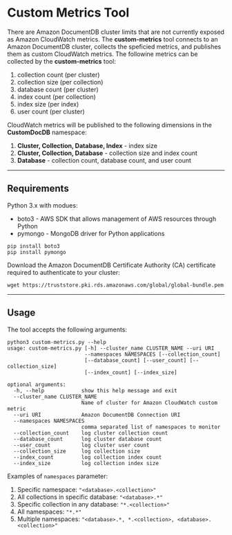 # Custom Metrics Tool
There are Amazon DocumentDB cluster limits that are not currently exposed as Amazon CloudWatch metrics. The **custom-metrics** tool connects to an Amazon DocumentDB cluster, collects the speficied metrics, and publishes them as custom CloudWatch metrics. The followine metrics can be collected by the **custom-metrics** tool:

1. collection count (per cluster)
2. collection size (per collection)
3. database count (per cluster)
4. index count (per collection)
5. index size (per index)
6. user count (per cluster)

CloudWatch metrics will be published to the following dimensions in the **CustomDocDB** namespace:

1. **Cluster, Collection, Database, Index** - index size
2. **Cluster, Collection, Database** - collection size and index count
3. **Database** - collection count, database count, and user count



------------------------------------------------------------------------------------------------------------------------
## Requirements 

Python 3.x with modues: 

* boto3 - AWS SDK that allows management of AWS resources through Python
* pymongo - MongoDB driver for Python applications

```
pip install boto3
pip install pymongo
```

Download the Amazon DocumentDB Certificate Authority (CA) certificate required to authenticate to your cluster:
```
wget https://truststore.pki.rds.amazonaws.com/global/global-bundle.pem
```

------------------------------------------------------------------------------------------------------------------------
## Usage

The tool accepts the following arguments:

```
python3 custom-metrics.py --help
usage: custom-metrics.py [-h] --cluster_name CLUSTER_NAME --uri URI
                         --namespaces NAMESPACES [--collection_count]
                         [--database_count] [--user_count] [--collection_size]
                         [--index_count] [--index_size]

optional arguments:
  -h, --help            show this help message and exit
  --cluster_name CLUSTER_NAME
                        Name of cluster for Amazon CloudWatch custom metric
  --uri URI             Amazon DocumentDB Connection URI
  --namespaces NAMESPACES
                        comma separated list of namespaces to monitor
  --collection_count    log cluster collection count
  --database_count      log cluster database count
  --user_count          log cluster user count
  --collection_size     log collection size
  --index_count         log collection index count
  --index_size          log collection index size
```

Examples of ```namespaces``` parameter:

1. Specific namespace: ```"<database>.<collection>"```
2. All collections in specific database: ```"<database>.*"```
3. Specific collection in any database: ```"*.<collection>"```
4. All namespaces: ```"*.*"```
5. Multiple namespaces: ```"<database>.*, *.<collection>, <database>.<collection>"```




